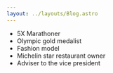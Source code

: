 ```yaml
---
layout: ../layouts/Blog.astro
---
```

- 5X Marathoner
- Olympic gold medalist
- Fashion model
- Michelin star restaurant owner
- Adviser to the vice president
  